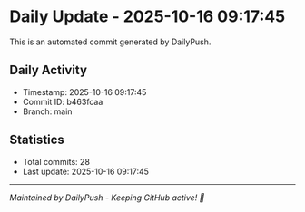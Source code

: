 # Daily Update - 2025-10-16 09:17:45

This is an automated commit generated by DailyPush.

## Daily Activity
- Timestamp: 2025-10-16 09:17:45
- Commit ID: b463fcaa
- Branch: main

## Statistics
- Total commits: 28
- Last update: 2025-10-16 09:17:45

---
*Maintained by DailyPush - Keeping GitHub active! 🚀*
